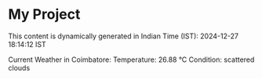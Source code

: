 # My Project

This content is dynamically generated in Indian Time (IST): 2024-12-27 18:14:12 IST


Current Weather in Coimbatore:
Temperature: 26.88 °C
Condition: scattered clouds
